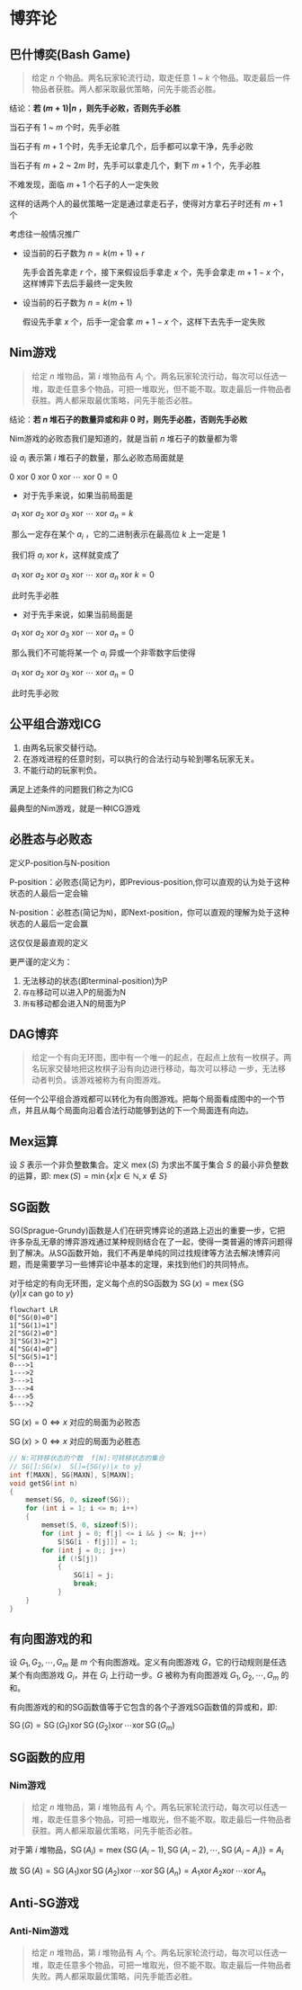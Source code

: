 # 博弈论

## 巴什博奕(Bash Game)

> 给定 $n$ 个物品。两名玩家轮流行动，取走任意 $1$ ~ $k$ 个物品。取走最后一件物品者获胜。两人都采取最优策略，问先手能否必胜。

结论：**若 $(m+1)|n$ ，则先手必败，否则先手必胜**

当石子有 $1$ ~ $m$ 个时，先手必胜

当石子有 $m+1$ 个时，先手无论拿几个，后手都可以拿干净，先手必败

当石子有 $m+2$ ~ $2m$ 时，先手可以拿走几个，剩下 $m+1$ 个，先手必胜

不难发现，面临 $m+1$ 个石子的人一定失败

这样的话两个人的最优策略一定是通过拿走石子，使得对方拿石子时还有 $m+1$ 个

考虑往一般情况推广

- 设当前的石子数为 $n=k(m+1)+r$

  先手会首先拿走 $r$ 个，接下来假设后手拿走 $x$ 个，先手会拿走 $m+1−x$ 个，这样博弈下去后手最终一定失败

- 设当前的石子数为 $n=k(m+1)$

  假设先手拿 $x$ 个，后手一定会拿 $m+1−x$ 个，这样下去先手一定失败

## Nim游戏

> 给定 $n$ 堆物品，第 $i$ 堆物品有 $A_i$ 个。两名玩家轮流行动，每次可以任选一堆，取走任意多个物品，可把一堆取光，但不能不取。取走最后一件物品者获胜。两人都采取最优策略，问先手能否必胜。

结论：**若 $n$ 堆石子的数量异或和非 $0$ 时，则先手必胜，否则先手必败**

Nim游戏的必败态我们是知道的，就是当前 $n$ 堆石子的数量都为零

设 $a_i$ 表示第 $i$ 堆石子的数量，那么必败态局面就是

$0\ \mathrm{xor}\ 0\ \mathrm{xor}\ 0\ \mathrm{xor}\ ⋯\ \mathrm{xor}\ 0=0$

- 对于先手来说，如果当前局面是

​	$a_1\ \mathrm{xor}\ a_2\ \mathrm{xor}\ a_3\ \mathrm{xor}\ ⋯\ \mathrm{xor}\ a_n=k$

​	那么一定存在某个 $a_i$ ，它的二进制表示在最高位 $k$ 上一定是 $1$

​	我们将 $a_i\ \mathrm{xor}\ k$，这样就变成了

​	$a_1\ \mathrm{xor}\ a_2\ \mathrm{xor}\ a_3\ \mathrm{xor}\ ⋯\ \mathrm{xor}\ a_n\ \mathrm{xor}\ k=0$

​	此时先手必胜

- 对于先手来说，如果当前局面是

​	$a_1\ \mathrm{xor}\ a_2\ \mathrm{xor}\ a_3\ \mathrm{xor}\ ⋯\ \mathrm{xor}\ a_n=0$

​	那么我们不可能将某一个 $a_i$ 异或一个非零数字后使得

​	$a_1\ \mathrm{xor}\ a_2\ \mathrm{xor}\ a_3\ \mathrm{xor}\ ⋯\ \mathrm{xor}\ a_n=0$

​	此时先手必败

## 公平组合游戏ICG

1. 由两名玩家交替行动。
2. 在游戏进程的任意时刻，可以执行的合法行动与轮到哪名玩家无关。
3. 不能行动的玩家判负。

满足上述条件的问题我们称之为ICG

最典型的Nim游戏，就是一种ICG游戏

## 必胜态与必败态

定义P-position与N-position

P-position：必败态(简记为`P`)，即Previous-position,你可以直观的认为处于这种状态的人最后一定会输

N-position：必胜态(简记为`N`)，即Next-position，你可以直观的理解为处于这种状态的人最后一定会赢

这仅仅是最直观的定义

更严谨的定义为：

1. 无法移动的状态(即terminal-position)为P
2. `存在`移动可以进入P的局面为N
3. `所有`移动都会进入N的局面为P

## DAG博弈

> 给定一个有向无环图，图中有一个唯一的起点，在起点上放有一枚棋子。两名玩家交替地把这枚棋子沿有向边进行移动，每次可以移动
> 一步，无法移动者判负。该游戏被称为有向图游戏。

任何一个公平组合游戏都可以转化为有向图游戏。把每个局面看成图中的一个节点，并且从每个局面向沿着合法行动能够到达的下一个局面连有向边。

## Mex运算

设 $S$ 表示一个非负整数集合。定义 $\operatorname{mex}(S)$ 为求出不属于集合 $S$ 的最小非负整数的运算，即:
$\operatorname{mex}(S)=\min\{x|x\in\mathbb{N},x\notin S\}$

## SG函数

SG(Sprague-Grundy)函数是人们在研究博弈论的道路上迈出的重要一步，它把许多杂乱无章的博弈游戏通过某种规则结合在了一起，使得一类普遍的博弈问题得到了解决。从SG函数开始，我们不再是单纯的同过找规律等方法去解决博弈问题，而是需要学习一些博弈论中基本的定理，来找到他们的共同特点。

对于给定的有向无环图，定义每个点的SG函数为
$\operatorname{SG}(x)=\operatorname{mex}\{\operatorname{SG}(y)|x\ \mathrm{can\ go\ to}\ y\}$

```mermaid
flowchart LR
0["SG(0)=0"]
1["SG(1)=1"]
2["SG(2)=0"]
3["SG(3)=2"]
4["SG(4)=0"]
5["SG(5)=1"]
0--->1
1--->2
3--->1
3--->4
4--->5
5--->2
```

$\operatorname{SG}(x)=0\iff x$ 对应的局面为必败态

$\operatorname{SG}(x)>0\iff x$ 对应的局面为必胜态

```cpp
// N:可转移状态的个数  f[N]:可转移状态的集合
// SG[]:SG(x)  S[]={SG(y)|x to y}
int f[MAXN], SG[MAXN], S[MAXN];
void getSG(int n)
{
    memset(SG, 0, sizeof(SG));
    for (int i = 1; i <= n; i++)
    {
        memset(S, 0, sizeof(S));
        for (int j = 0; f[j] <= i && j <= N; j++)
            S[SG[i - f[j]]] = 1;
        for (int j = 0;; j++)
            if (!S[j])
            {
                SG[i] = j;
                break;
            }
    }
}
```



## 有向图游戏的和

设 $G_1,G_2,\cdots,G_m$ 是 $m$ 个有向图游戏。定义有向图游戏 $G$，它的行动规则是任选某个有向图游戏 $G_i$，并在 $G_i$ 上行动一步。$G$ 被称为有向图游戏 $G_1, G_2,\cdots,G_m$ 的和。

有向图游戏的和的SG函数值等于它包含的各个子游戏SG函数值的异或和，即:

$\operatorname{SG}(G)=\operatorname{SG}(G_1)\operatorname{xor}\operatorname{SG}(G_2)\operatorname{xor}\cdots \operatorname{xor}\operatorname{SG}(G_m)$

## SG函数的应用

### Nim游戏

> 给定 $n$ 堆物品，第 $i$ 堆物品有 $A_i$ 个。两名玩家轮流行动，每次可以任选一堆，取走任意多个物品，可把一堆取光，但不能不取。取走最后一件物品者获胜。两人都采取最优策略，问先手能否必胜。

对于第 $i$ 堆物品，$\operatorname{SG}(A_i)=\operatorname{mex}\{\operatorname{SG}(A_i-1),\operatorname{SG}(A_i-2),\cdots,\operatorname{SG}(A_i-A_i)\}=A_i$

故 $\operatorname{SG}(A)=\operatorname{SG}(A_1)\operatorname{xor}\operatorname{SG}(A_2)\operatorname{xor}\cdots \operatorname{xor}\operatorname{SG}(A_n)=A_1\operatorname{xor}A_2\operatorname{xor}\cdots \operatorname{xor}A_n$

##  Anti-SG游戏

### Anti-Nim游戏

> 给定 $n$ 堆物品，第 $i$ 堆物品有 $A_i$ 个。两名玩家轮流行动，每次可以任选一堆，取走任意多个物品，可把一堆取光，但不能不取。取走最后一件物品者失败。两人都采取最优策略，问先手能否必胜。
